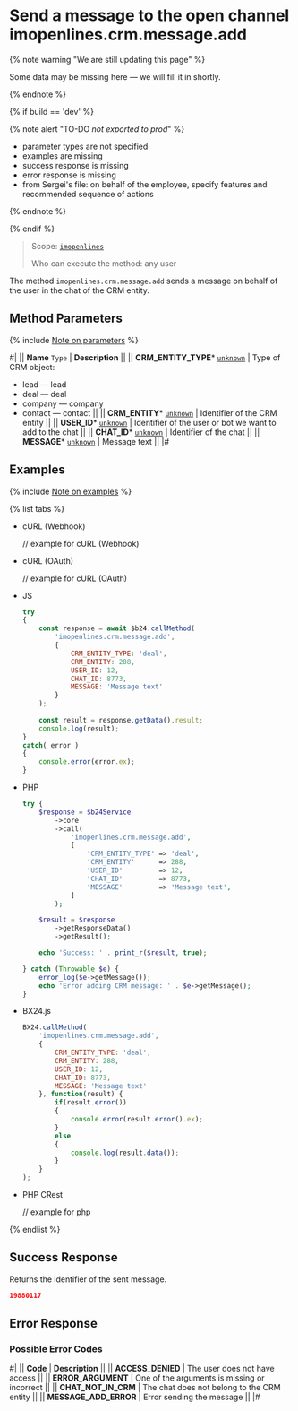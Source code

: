 # Send a message to the open channel imopenlines.crm.message.add

{% note warning "We are still updating this page" %}

Some data may be missing here — we will fill it in shortly.

{% endnote %}

{% if build == 'dev' %}

{% note alert "TO-DO _not exported to prod_" %}

- parameter types are not specified
- examples are missing
- success response is missing
- error response is missing
- from Sergei's file: on behalf of the employee, specify features and recommended sequence of actions

{% endnote %}

{% endif %}

> Scope: [`imopenlines`](../../../scopes/permissions.md)
>
> Who can execute the method: any user

The method `imopenlines.crm.message.add` sends a message on behalf of the user in the chat of the CRM entity.

## Method Parameters

{% include [Note on parameters](../../../../_includes/required.md) %}

#|
|| **Name**
`Type` | **Description** ||
|| **CRM_ENTITY_TYPE*** 
[`unknown`](../../../data-types.md) | Type of CRM object:
- lead — lead
- deal — deal
- company — company
- contact — contact
 ||
|| **CRM_ENTITY*** 
[`unknown`](../../../data-types.md) | Identifier of the CRM entity ||
|| **USER_ID*** 
[`unknown`](../../../data-types.md) | Identifier of the user or bot we want to add to the chat ||
|| **CHAT_ID*** 
[`unknown`](../../../data-types.md) | Identifier of the chat ||
|| **MESSAGE*** 
[`unknown`](../../../data-types.md) | Message text ||
|#

## Examples

{% include [Note on examples](../../../../_includes/examples.md) %}

{% list tabs %}

- cURL (Webhook)

    // example for cURL (Webhook)

- cURL (OAuth)

    // example for cURL (OAuth)

- JS

    ```js
    try
    {
    	const response = await $b24.callMethod(
    		'imopenlines.crm.message.add',
    		{
    			CRM_ENTITY_TYPE: 'deal',
    			CRM_ENTITY: 288,
    			USER_ID: 12,
    			CHAT_ID: 8773,
    			MESSAGE: 'Message text'
    		}
    	);
    	
    	const result = response.getData().result;
    	console.log(result);
    }
    catch( error )
    {
    	console.error(error.ex);
    }
    ```

- PHP

    ```php
    try {
        $response = $b24Service
            ->core
            ->call(
                'imopenlines.crm.message.add',
                [
                    'CRM_ENTITY_TYPE' => 'deal',
                    'CRM_ENTITY'      => 288,
                    'USER_ID'         => 12,
                    'CHAT_ID'         => 8773,
                    'MESSAGE'         => 'Message text',
                ]
            );
    
        $result = $response
            ->getResponseData()
            ->getResult();
    
        echo 'Success: ' . print_r($result, true);
    
    } catch (Throwable $e) {
        error_log($e->getMessage());
        echo 'Error adding CRM message: ' . $e->getMessage();
    }
    ```

- BX24.js

    ```js
    BX24.callMethod(
        'imopenlines.crm.message.add',
        {
            CRM_ENTITY_TYPE: 'deal',
            CRM_ENTITY: 288,
            USER_ID: 12,
            CHAT_ID: 8773,
            MESSAGE: 'Message text'
        }, function(result) {
            if(result.error())
            {
                console.error(result.error().ex);
            }
            else
            {
                console.log(result.data());
            }
        }
    );
    ```

- PHP CRest

    // example for php

{% endlist %}

## Success Response

Returns the identifier of the sent message.

```json
19880117
```

## Error Response

### Possible Error Codes

#|
|| **Code** | **Description** ||
|| **ACCESS_DENIED** | The user does not have access ||
|| **ERROR_ARGUMENT** | One of the arguments is missing or incorrect ||
|| **CHAT_NOT_IN_CRM** | The chat does not belong to the CRM entity ||
|| **MESSAGE_ADD_ERROR** | Error sending the message ||
|#